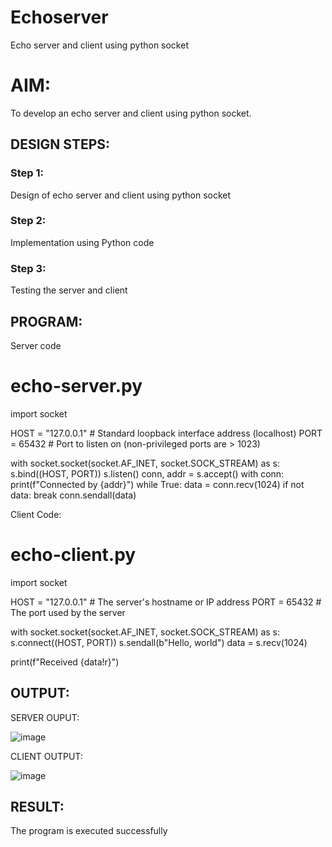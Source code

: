 # Echoserver
Echo server and client using python socket

# AIM:

To develop an echo server and client using python socket.

## DESIGN STEPS:

### Step 1:

Design of echo server and client using python socket

### Step 2:

Implementation using Python code

### Step 3:

Testing the server and client 

## PROGRAM:

Server code


# echo-server.py


import socket


HOST = "127.0.0.1"  # Standard loopback interface address (localhost)
PORT = 65432  # Port to listen on (non-privileged ports are > 1023)


with socket.socket(socket.AF_INET, socket.SOCK_STREAM) as s:
    s.bind((HOST, PORT))
    s.listen()
    conn, addr = s.accept()
    with conn:
        print(f"Connected by {addr}")
        while True:
            data = conn.recv(1024)
            if not data:
                break
            conn.sendall(data)

Client Code:
# echo-client.py


import socket


HOST = "127.0.0.1"  # The server's hostname or IP address
PORT = 65432  # The port used by the server


with socket.socket(socket.AF_INET, socket.SOCK_STREAM) as s:
    s.connect((HOST, PORT))
    s.sendall(b"Hello, world")
    data = s.recv(1024)


print(f"Received {data!r}")



## OUTPUT:

SERVER OUPUT:

![image](https://github.com/Poojithamanohar/Echoserver/assets/119423592/08e1ccab-388a-49e7-98e5-4d1951919c3d)



CLIENT OUTPUT:

![image](https://github.com/Poojithamanohar/Echoserver/assets/119423592/aa56dc58-9de4-4c29-9ff5-ca7c0c9e38a1)



## RESULT:
The program is executed successfully
